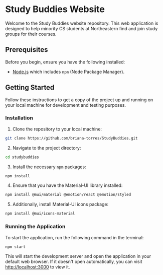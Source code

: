 # Study Buddies Website

Welcome to the Study Buddies website repository. This web application is designed to help minority CS students at Northeastern find and join study groups for their courses.

## Prerequisites

Before you begin, ensure you have the following installed:
- [Node.js](https://nodejs.org/en/) which includes `npm` (Node Package Manager).

## Getting Started

Follow these instructions to get a copy of the project up and running on your local machine for development and testing purposes.

### Installation

1. Clone the repository to your local machine:
```bash
git clone https://github.com/briana-torres/StudyBuddies.git
```

2. Navigate to the project directory:
```bash
cd studybuddies
```

3. Install the necessary `npm` packages:
```bash
npm install
```

4. Ensure that you have the Material-UI library installed:
```bash
npm install @mui/material @emotion/react @emotion/styled
```

5. Additionally, install Material-UI icons package:
```bash
npm install @mui/icons-material
```

### Running the Application

To start the application, run the following command in the terminal:
```bash
npm start
```

This will start the development server and open the application in your default web browser. If it doesn't open automatically, you can visit [http://localhost:3000](http://localhost:3000) to view it.
